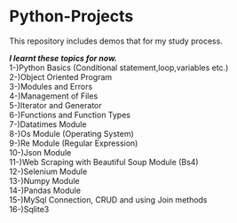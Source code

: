 # Python-Projects


This repository includes demos that for my study process. <br/>

***I learnt these topics for now.*** <br/>
1-)Python Basics (Conditional statement,loop,variables etc.)<br/>
2-)Object Oriented Program<br/>
3-)Modules and Errors<br/>
4-)Management of Files<br/>
5-)Iterator and Generator<br/>
6-)Functions and Function Types<br/>
7-)Datatimes Module<br/>
8-)Os Module (Operating System)<br/>
9-)Re Module (Regular Expression)<br/>
10-)Json Module<br/>
11-)Web Scraping with Beautiful Soup Module (Bs4)<br/>
12-)Selenium Module<br/>
13-)Numpy Module<br/>
14-)Pandas Module<br/>
15-)MySql Connection, CRUD and using Join methods </br>
16-)Sqlite3 </br>
